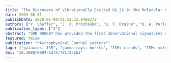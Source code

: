 ```yaml
---
title: "The Discovery of Vibrationally Excited H$_2$ in the Molecular Cloud Near GRB 080607"
date: 2009-08-01
publishDate: 2020-01-09T21:52:32.940837Z
authors: ["Y. Sheffer", "J. X. Prochaska", "B. T. Draine", "D. A. Perley", "J. S. Bloom"]
publication_types: ["2"]
abstract: "GRB 080607 has provided the first observational signatures of molecular absorption bands toward any galaxy hosting a gamma-ray burst (GRB). Despite the identification of dozens of features as belonging to various atomic and molecular (H$_2$ and CO) carriers, many more absorption features remained unidentified. Here, we report on a search among these features for absorption from vibrationally excited H$_2$, a species that was predicted to be produced by the UV flash of a GRB impinging on a molecular cloud. Following a detailed comparison between our spectroscopy and static, as well as dynamic, models of H$_2$* absorption, we conclude that a column density of 10$^17.5±0.2$ cm$^-2$ of H$_2$* was produced along the line of sight toward GRB 080607. Depending on the assumed amount of dust extinction between the molecular cloud and the GRB, the model distance between the two is found to be in the range 230-940 pc. Such a range is consistent with a conservative lower limit of 100 pc estimated from the presence of Mg I in the same data. These distances show that substantial molecular material is found within hundreds of pc from GRB 080607, part of the distribution of clouds within the GRB host galaxy."
featured: false
publication: "*Astrophysical Journal Letters*"
tags: ["galaxies: ISM", "gamma rays: bursts", "ISM: clouds", "ISM: molecules", "molecular processes", "Astrophysics - Cosmology and Extragalactic Astrophysics"]
doi: "10.1088/0004-637X/701/2/L63"
---
```


